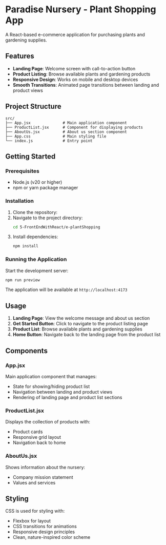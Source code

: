 # Paradise Nursery - Plant Shopping App

A React-based e-commerce application for purchasing plants and gardening supplies.

## Features

- **Landing Page**: Welcome screen with call-to-action button
- **Product Listing**: Browse available plants and gardening products
- **Responsive Design**: Works on mobile and desktop devices
- **Smooth Transitions**: Animated page transitions between landing and product views

## Project Structure

```
src/
├── App.jsx              # Main application component
├── ProductList.jsx      # Component for displaying products
├── AboutUs.jsx          # About us section component
├── App.css              # Main styling file
└── index.js             # Entry point
```

## Getting Started

### Prerequisites

- Node.js (v20 or higher)
- npm or yarn package manager

### Installation

1. Clone the repository:
2. Navigate to the project directory:
   ```bash
   cd 5-FrontEndWithReact/e-plantShopping
   ```
3. Install dependencies:
   ```bash
   npm install
   ```

### Running the Application

Start the development server:
```bash
npm run preview
```

The application will be available at `http://localhost:4173`

## Usage

1. **Landing Page**: View the welcome message and about us section
2. **Get Started Button**: Click to navigate to the product listing page
3. **Product List**: Browse available plants and gardening supplies
4. **Home Button**: Navigate back to the landing page from the product list

## Components

### App.jsx
Main application component that manages:
- State for showing/hiding product list
- Navigation between landing and product views
- Rendering of landing page and product list sections

### ProductList.jsx
Displays the collection of products with:
- Product cards
- Responsive grid layout
- Navigation back to home

### AboutUs.jsx
Shows information about the nursery:
- Company mission statement
- Values and services

## Styling

CSS is used for styling with:
- Flexbox for layout
- CSS transitions for animations
- Responsive design principles
- Clean, nature-inspired color scheme